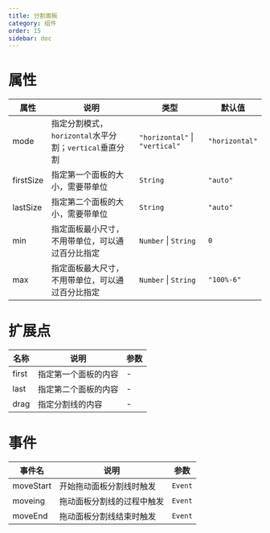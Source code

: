 ```yaml
---
title: 分割面板
category: 组件
order: 15 
sidebar: doc
---
```


# 属性

| 属性 | 说明 | 类型 | 默认值 |
| --- | --- | --- | --- |
| mode | 指定分割模式，`horizontal`水平分割；`vertical`垂直分割 | `"horizontal"` &#124; `"vertical"` | `"horizontal"` |
| firstSize | 指定第一个面板的大小，需要带单位 | `String` | `"auto"` |
| lastSize | 指定第二个面板的大小，需要带单位 | `String` | `"auto"` |
| min | 指定面板最小尺寸，不用带单位，可以通过百分比指定 | `Number` &#124; `String` | `0` |
| max | 指定面板最大尺寸，不用带单位，可以通过百分比指定 | `Number` &#124; `String` | `"100%-6"` |

# 扩展点

| 名称 | 说明 | 参数 |
| --- | --- | --- |
| first | 指定第一个面板的内容 | - |
| last | 指定第二个面板的内容 | - |
| drag | 指定分割线的内容 | - |

# 事件

| 事件名 | 说明 | 参数 |
| --- | --- | --- |
| moveStart | 开始拖动面板分割线时触发 | `Event` |
| moveing | 拖动面板分割线的过程中触发 | `Event` |
| moveEnd | 拖动面板分割线结束时触发 | `Event` |
